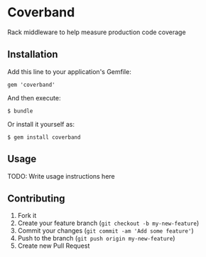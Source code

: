 # Coverband

Rack middleware to help measure production code coverage

## Installation

Add this line to your application's Gemfile:

    gem 'coverband'

And then execute:

    $ bundle

Or install it yourself as:

    $ gem install coverband

## Usage

TODO: Write usage instructions here

## Contributing

1. Fork it
2. Create your feature branch (`git checkout -b my-new-feature`)
3. Commit your changes (`git commit -am 'Add some feature'`)
4. Push to the branch (`git push origin my-new-feature`)
5. Create new Pull Request
